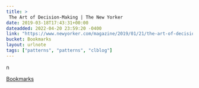 ```yaml
---
title: > 
 The Art of Decision-Making | The New Yorker
date: 2019-03-18T17:43:31+00:00
dateadded: 2022-04-20 23:59:20 -0400
link: "https://www.newyorker.com/magazine/2019/01/21/the-art-of-decision-making?mbid=synd_digg"
bucket: Bookmarks
layout: urlnote
tags: ["patterns", "patterns", "clblog"]
--- 
```

n
 <!-- end excerpt --> 
<div class='bucket'><a class='internal-link' href='/buckets/bookmarks'>Bookmarks</a></div> 
